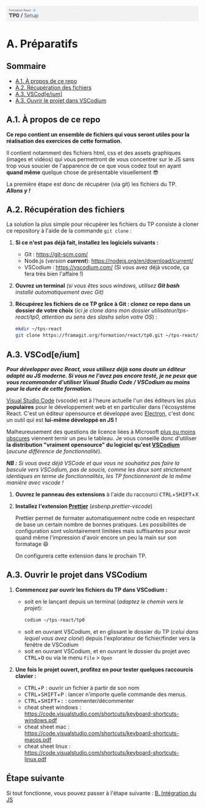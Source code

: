 <img src="images/readme/header-small.jpg" >

# A. Préparatifs <!-- omit in toc -->

## Sommaire <!-- omit in toc -->
- [A.1. À propos de ce repo](#a1-à-propos-de-ce-repo)
- [A.2. Récupération des fichiers](#a2-récupération-des-fichiers)
- [A.3. VSCod[e/ium]](#a3-vscodeium)
- [A.3. Ouvrir le projet dans VSCodium](#a3-ouvrir-le-projet-dans-vscodium)

## A.1. À propos de ce repo

**Ce repo contient un ensemble de fichiers qui vous seront utiles pour la réalisation des exercices de cette formation.**

Il contient notamment des fichiers html, css et des assets graphiques (images et vidéos) qui vous permettront de vous concentrer sur le JS sans trop vous soucier de l'apparence de ce que vous codez tout en ayant **quand même** quelque chose de présentable visuellement 😎

La première étape est donc de récupérer (via git) les fichiers du TP.<br>
***Allons y !***

## A.2. Récupération des fichiers

La solution la plus simple pour récupérer les fichiers du TP consiste à cloner ce repository à l'aide de la commande `git clone` :

1. **Si ce n'est pas déjà fait, installez les logiciels suivants :**
	- Git : https://git-scm.com/
	- Node.js (*version **current***): https://nodejs.org/en/download/current/
	- VSCodium : https://vscodium.com/ (Si vous avez déjà vscode, ça fera très bien l'affaire !)

2. **Ouvrez un terminal** *(si vous êtes sous windows, utilisez **Git bash** installé automatiquement avec Git)*

3. **Récupérez les fichiers de ce TP grâce à Git : clonez ce repo dans un dossier de votre choix** (*ici je clone dans mon dossier utilisateur/tps-react/tp0, attention au sens des slashs selon votre OS*) :
	```bash
	mkdir ~/tps-react
	git clone https://framagit.org/formation/react/tp0.git ~/tps-react/tp0
	```

## A.3. VSCod[e/ium]

***Pour développer avec React, vous utilisez déjà sans doute un éditeur adapté au JS moderne. Si vous ne l'avez pas encore testé, je ne peux que vous recommander d'utiliser Visual Studio Code / VSCodium au moins pour la durée de cette formation.***

[Visual Studio Code](https://code.visualstudio.com/) (vscode) est à l'heure actuelle l'un des éditeurs les plus **populaires** pour le développement web et en particulier dans l'écosystème React. C'est un éditeur opensource et développé avec [Electron](https://electronjs.org/), c'est donc un outil qui est **lui-même développé en JS !**

Malheureusement des questions de licence liées à Microsoft [plus ou moins obscures](https://vscodium.com/#why) viennent ternir un peu le tableau. Je vous conseille donc d'utiliser **la distribution "vraiment opensource" du logiciel qu'est [VSCodium](https://vscodium.com/)** (*aucune différence de fonctionnalité*).

***NB :** Si vous avez déjà VSCode et que vous ne souhaitez pas faire la bascule vers VSCodium, pas de soucis, comme les deux sont strictement identiques en terme de fonctionnalités, les TP fonctionneront de la même manière avec vscode !*


1. **Ouvrez le panneau des extensions** à l'aide du raccourci <kbd>CTRL</kbd>+<kbd>SHIFT</kbd>+<kbd>X</kbd>

1. **Installez l'extension [Prettier](https://marketplace.visualstudio.com/items?itemName=esbenp.prettier-vscode)** (*esbenp.prettier-vscode*)

	Prettier permet de formater automatiquement notre code en respectant de base un certain nombre de bonnes pratiques. Les possibilités de configuration sont volontairement limitées mais suffisantes pour avoir quand même l'impression d'avoir encore un peu la main sur son formatage 😄

	On configurera cette extension dans le prochain TP.

## A.3. Ouvrir le projet dans VSCodium
1. **Commencez par ouvrir les fichiers du TP dans VSCodium :**
	- soit en le lançant depuis un terminal (*adaptez le chemin vers le projet*):
		```bash
		codium ~/tps-react/tp0
		```
	- soit en ouvrant VSCodium, et en glissant le dossier du TP (*celui dans lequel vous avez cloné*) depuis l'explorateur de fichier/finder vers la fenêtre de VSCodium
	- soit en ouvrant VSCodium, et en ouvrant le dossier du projet avec <kbd>CTRL</kbd>+<kbd>O</kbd> ou via le menu `File` > `Open`

2. **Une fois le projet ouvert, profitez en pour tester quelques raccourcis clavier :**
	- <kbd>CTRL</kbd>+<kbd>P</kbd> : ouvrir un fichier à partir de son nom
	- <kbd>CTRL</kbd>+<kbd>SHIFT</kbd>+<kbd>P</kbd> : lancer n'importe quelle commande des menus.
	- <kbd>CTRL</kbd>+<kbd>SHIFT</kbd>+<kbd>:</kbd> : commenter/décommenter
	- cheat sheet windows : https://code.visualstudio.com/shortcuts/keyboard-shortcuts-windows.pdf
	- cheat sheet mac : https://code.visualstudio.com/shortcuts/keyboard-shortcuts-macos.pdf
	- cheat sheet linux : https://code.visualstudio.com/shortcuts/keyboard-shortcuts-linux.pdf

## Étape suivante <!-- omit in toc -->
Si tout fonctionne, vous pouvez passer à l'étape suivante : [B. Intégration du JS](B-integration.md)